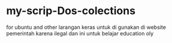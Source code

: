 # my-scrip-Dos-colections
for ubuntu and other
larangan keras untuk di gunakan di website pemerintah karena ilegal dan ini untuk belajar education oly
